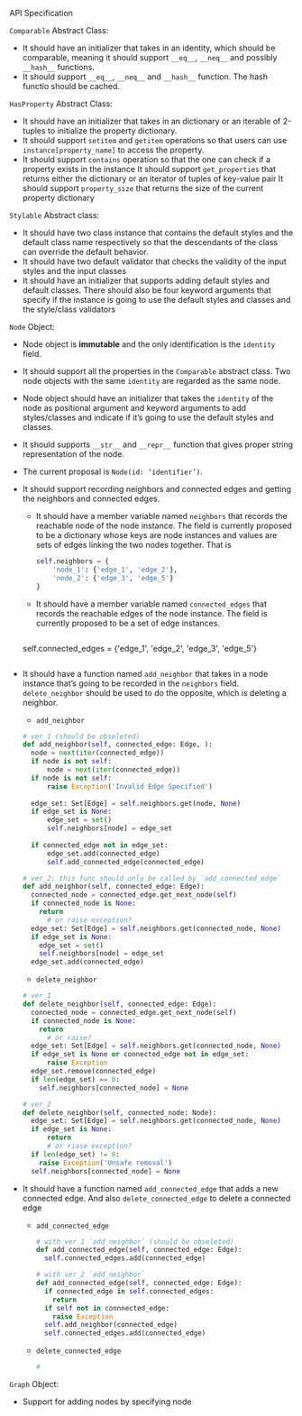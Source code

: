 API Specification

`Comparable` Abstract Class:

* It should have an initializer that takes in an identity, which should be comparable, meaning it should support `__eq__`, `__neq__` and possibly `__hash__` functions. 
* It should support `__eq__`, `__neq__` and `__hash__` function. The hash functio should be cached. 

`HasProperty` Abstract Class:

* It should have an initializer that takes in an dictionary or an iterable of 2-tuples to initialize the property dictionary.
* It should support `setitem` and `getitem` operations so that users can use `instance[property_name]` to access the property. 
* It should support `contains` operation so that the one can check if a property exists in the instance It should support `get_properties` that returns either the dictionary or an iterator of tuples of key-value pair It should support `property_size` that returns the size of the current property dictionary 

`Stylable` Abstract class:

* It should have two class instance that contains the default styles and the default class name respectively so that the descendants of the class can override the default behavior.
* It should have two default validator that checks the validity of the input styles and the input classes 
* It should have an initializer that supports adding default styles and default classes. There should also be four keyword arguments that specify if the instance is going to use the default styles and classes and the style/class validators 

`Node` Object:

* Node object is **immutable** and the only identification is the `identity` field. 

* It should support all the properties in the `Comparable` abstract class. Two node objects with the same `identity` are regarded as the same node. 

* Node object should have an initializer that takes the `identity` of the node as positional argument and keyword arguments to add styles/classes and indicate if it’s going to use the default styles and classes. 

* It should supports `__str__` and `__repr__` function that gives proper string representation of the node. 

* The current proposal is `Node(id: ‘identifier’)`. 

* It should support recording neighbors and connected edges and getting the neighbors and connected edges. 

  - It should have a member variable named `neighbors` that records the reachable node of the node instance. The field is currently proposed to be a dictionary whose keys are node instances and values are sets of edges linking the two nodes together. That is 

    ```python
    self.neighbors = {
    	'node_1': {'edge_1', 'edge_2'},
    	'node_2': {'edge_3', 'edge_5'}
    }
    ```

  - It should have a member variable named `connected_edges` that records the reachable edges of the node instance. The field is currently proposed to be a set of edge instances.

    ```python
  self.connected_edges = {'edge_1', 'edge_2', 'edge_3', 'edge_5'}
    ```
  
* It should have a function named `add_neighbor` that takes in a node instance that’s going to be recorded in the `neighbors` field. `delete_neighbor` should be used to do the opposite, which is deleting a neighbor. 

  * `add_neighbor`

  ```python
  # ver_1 (should be obseleted)
  def add_neighbor(self, connected_edge: Edge, ):
  	node = next(iter(connected_edge))
    if node is not self:
    	node = next(iter(connected_edge))
    if node is not self:
    	raise Exception('Invalid Edge Specified')
    
    edge_set: Set[Edge] = self.neighbors.get(node, None)
    if edge_set is None:
    	edge_set = set()
    	self.neighbors[node] = edge_set
    
    if connected_edge not in edge_set:
    	edge_set.add(connected_edge)
    	self.add_connected_edge(connected_edge)
  ```

  ```python
  # ver_2: this func should only be called by `add_connected_edge`
  def add_neighbor(self, connected_edge: Edge):
    connected_node = connected_edge.get_next_node(self)
    if connected_node is None:
      return 
    	# or raise exception? 
    edge_set: Set[Edge] = self.neighbors.get(connected_node, None)
    if edge_set is None:
      edge_set = set()
      self.neighbors[node] = edge_set
    edge_set.add(connected_edge)
  ```

  * `delete_neighbor`

  ```python
  # ver_1
  def delete_neighbor(self, connected_edge: Edge):
    connected_node = connected_edge.get_next_node(self)
    if connected_node is None:
      return 
    	# or raise? 
  	edge_set: Set[Edge] = self.neighbors.get(connected_node, None)
    if edge_set is None or connected_edge not in edge_set:
    	raise Exception
    edge_set.remove(connected_edge)
    if len(edge_set) == 0:
      self.neighbors[connected_node] = None
  ```

  ```python
  # ver_2
  def delete_neighbor(self, connected_node: Node):
  	edge_set: Set[Edge] = self.neighbors.get(connected_node, None)
    if edge_set is None:
    	return 
    	# or riase exception? 
    if len(edge_set) != 0:
      raise Exception('Unsafe removal')
    self.neighbors[connected_node] = None
  ```

* It should have a function named `add_connected_edge` that adds a new connected edge. And also `delete_connected_edge` to delete a connected edge 

  * `add_connected_edge`

    ```python
    # with ver_1 `add_neighbor` (should be obseleted)
    def add_connected_edge(self, connected_edge: Edge):
      self.connected_edges.add(connected_edge)
    ```

    ```python
    # with ver_2 `add_neighbor` 
    def add_connected_edge(self, connected_edge: Edge):
      if connected_edge in self.connected_edges:
        return 
      if self not in connnected_edge:
        raise Exception 
      self.add_neighbor(connected_edge)
      self.connected_edges.add(connected_edge)
    ```

  * `delete_connected_edge`

    ```python 
    # 
    ```

`Graph` Object: 

* Support for adding nodes by specifying node 
